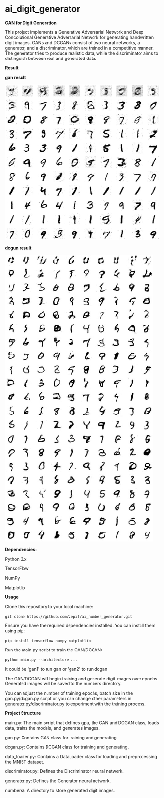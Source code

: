 # ai_digit_generator
 
**GAN for Digit Generation**

This project implements a Generative Adversarial Network and Deep Concolutional Generative Adversarial Network for generating handwritten digit images. GANs and DCGANs consist of two neural networks, a generator, and a discriminator, which are trained in a competitive manner. The generator tries to produce realistic data, while the discriminator aims to distinguish between real and generated data.

**Result**

**gan result**

![plot](./numbers/result_gan.jpg)

**dcgun result**

![plot](./numbers/result_dcgan.jpg)

**Dependencies:**

Python 3.x

TensorFlow

NumPy

Matplotlib


**Usage**

Clone this repository to your local machine:

`git clone https://github.com/zepif/ai_number_generator.git`

Ensure you have the required dependencies installed. You can install them using pip:

`pip install tensorflow numpy matplotlib`

Run the main.py script to train the GAN/DCGAN:

`python main.py --architecture ...`

It could be 'gan1' to run gan or 'gan2' to run dcgan


The GAN/DCGAN will begin training and generate digit images over epochs. Generated images will be saved to the numbers directory. 

You can adjust the number of training epochs, batch size in the gan.py/dcgan.py script or you can change other parameters in generator.py/discriminator.py to experiment with the training process.


**Project Structure**

main.py: The main script that defines gpu, the GAN and DCGAN class, loads data, trains the models, and generates images. 

gan.py: Contains GAN class for training and generating.

dcgan.py: Contains DCGAN class for training and generating.

data_loader.py: Contains a DataLoader class for loading and preprocessing the MNIST dataset.

discriminator.py: Defines the Discriminator neural network.

generator.py: Defines the Generator neural network.

numbers/: A directory to store generated digit images.

